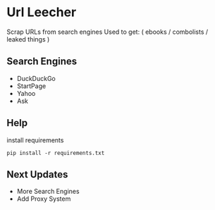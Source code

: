 # Url Leecher
Scrap URLs from search engines 
Used to get: ( ebooks / combolists / leaked things )

## Search Engines
- DuckDuckGo 
- StartPage
- Yahoo
- Ask

## Help

install requirements
```
pip install -r requirements.txt
```

## Next Updates
- More Search Engines 
- Add Proxy System

